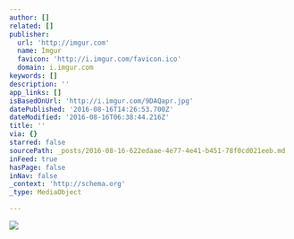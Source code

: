 ```yaml
---
author: []
related: []
publisher:
  url: 'http://imgur.com'
  name: Imgur
  favicon: 'http://i.imgur.com/favicon.ico'
  domain: i.imgur.com
keywords: []
description: ''
app_links: []
isBasedOnUrl: 'http://i.imgur.com/9DAQapr.jpg'
datePublished: '2016-08-16T14:26:53.700Z'
dateModified: '2016-08-16T06:38:44.216Z'
title: ''
via: {}
starred: false
sourcePath: _posts/2016-08-16-622edaae-4e77-4e41-b451-78f0cd021eeb.md
inFeed: true
hasPage: false
inNav: false
_context: 'http://schema.org'
_type: MediaObject

---
```

<article style=""><img src="http://imgur.com/9DAQapr.jpg" /></article>